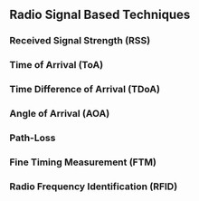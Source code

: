 ## Radio Signal Based Techniques

### Received Signal Strength (RSS)

### Time of Arrival (ToA)

### Time Difference of Arrival (TDoA)

### Angle of Arrival (AOA)

### Path-Loss

### Fine Timing Measurement (FTM)

### Radio Frequency Identification (RFID)

